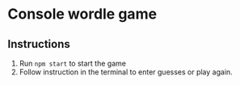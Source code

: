 # Console wordle game

## Instructions
1. Run `npm start` to start the game
2. Follow instruction in the terminal to enter guesses or play again.